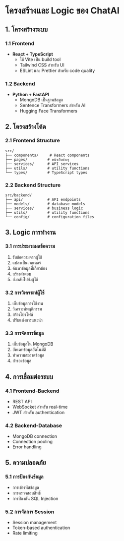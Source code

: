 # โครงสร้างและ Logic ของ ChatAI

## 1. โครงสร้างระบบ

### 1.1 Frontend
- **React + TypeScript**
  - ใช้ Vite เป็น build tool
  - Tailwind CSS สำหรับ UI
  - ESLint และ Prettier สำหรับ code quality

### 1.2 Backend
- **Python + FastAPI**
  - MongoDB เป็นฐานข้อมูล
  - Sentence Transformers สำหรับ AI
  - Hugging Face Transformers

## 2. โครงสร้างโค้ด

### 2.1 Frontend Structure
```
src/
├── components/     # React components
├── pages/         # หน้าเว็บต่างๆ
├── services/      # API services
├── utils/         # utility functions
└── types/         # TypeScript types
```

### 2.2 Backend Structure
```
src/backend/
├── api/           # API endpoints
├── models/        # database models
├── services/      # business logic
├── utils/         # utility functions
└── config/        # configuration files
```

## 3. Logic การทำงาน

### 3.1 การประมวลผลข้อความ
1. รับข้อความจากผู้ใช้
2. แปลงเป็นเวกเตอร์
3. ค้นหาข้อมูลที่เกี่ยวข้อง
4. สร้างคำตอบ
5. ส่งกลับไปยังผู้ใช้

### 3.2 การวิเคราะห์ผู้ใช้
1. เก็บข้อมูลการใช้งาน
2. วิเคราะห์พฤติกรรม
3. สร้างโปรไฟล์
4. ปรับแต่งการแนะนำ

### 3.3 การจัดการข้อมูล
1. เก็บข้อมูลใน MongoDB
2. อัพเดทข้อมูลอัตโนมัติ
3. ทำความสะอาดข้อมูล
4. สำรองข้อมูล

## 4. การเชื่อมต่อระบบ

### 4.1 Frontend-Backend
- REST API
- WebSocket สำหรับ real-time
- JWT สำหรับ authentication

### 4.2 Backend-Database
- MongoDB connection
- Connection pooling
- Error handling

## 5. ความปลอดภัย

### 5.1 การป้องกันข้อมูล
- การเข้ารหัสข้อมูล
- การตรวจสอบสิทธิ์
- การป้องกัน SQL Injection

### 5.2 การจัดการ Session
- Session management
- Token-based authentication
- Rate limiting 